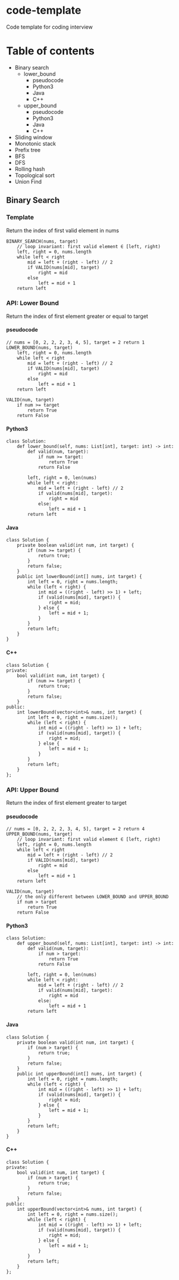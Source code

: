# code-template
Code template for coding interview

# Table of contents
- Binary search
    - lower_bound
        - pseudocode
        - Python3
        - Java
        - C++
    - upper_bound
        - pseudocode
        - Python3
        - Java
        - C++
- Sliding window
- Monotonic stack
- Prefix tree
- BFS
- DFS
- Rolling hash
- Topological sort
- Union Find

## Binary Search

### Template

Return the index of first valid element in nums

    BINARY_SEARCH(nums, target)
        // loop invariant: first valid element ∈ [left, right)
        left, right = 0, nums.length
        while left < right
            mid = left + (right - left) // 2
            if VALID(nums[mid], target)
                right = mid
            else
                left = mid + 1
        return left
        
### API: Lower Bound
Return the index of first element greater or equal to target

#### pseudocode

    // nums = [0, 2, 2, 2, 3, 4, 5], target = 2 return 1
    LOWER_BOUND(nums, target)
        left, right = 0, nums.length
        while left < right
            mid = left + (right - left) // 2
            if VALID(nums[mid], target)
                right = mid
            else
                left = mid + 1
        return left

    VALID(num, target)
        if num >= target
            return True
        return False


#### Python3
        
	class Solution:
        def lower_bound(self, nums: List[int], target: int) -> int:
            def valid(num, target):
                if num >= target:
                    return True
                return False

            left, right = 0, len(nums)
            while left < right:
                mid = left + (right - left) // 2
                if valid(nums[mid], target):
                    right = mid
                else:
                    left = mid + 1
            return left
    
#### Java

    class Solution {
        private boolean valid(int num, int target) {
            if (num >= target) {
                return true;
            }
            return false;
        }
        public int lowerBound(int[] nums, int target) {
            int left = 0, right = nums.length;
            while (left < right) {
                int mid = ((right - left) >> 1) + left;
                if (valid(nums[mid], target)) {
                    right = mid;
                } else {
                    left = mid + 1;
                }
            }
            return left;
        }
    }
    
#### C++

    class Solution {
    private:
        bool valid(int num, int target) {
            if (num >= target) {
                return true;
            }
            return false;
        }
    public:
        int lowerBound(vector<int>& nums, int target) {
            int left = 0, right = nums.size();
            while (left < right) {
                int mid = ((right - left) >> 1) + left;
                if (valid(nums[mid], target)) {
                    right = mid;
                } else {
                    left = mid + 1;
                }
            }
            return left;
        }
    };
      
### API: Upper Bound  
Return the index of first element greater to target

#### pseudocode

    // nums = [0, 2, 2, 2, 3, 4, 5], target = 2 return 4
    UPPER_BOUND(nums, target)
        // loop invariant: first valid element ∈ [left, right)
        left, right = 0, nums.length
        while left < right
            mid = left + (right - left) // 2
            if VALID(nums[mid], target)
                right = mid
            else
                left = mid + 1
        return left

    VALID(num, target)
		// the only different between LOWER_BOUND and UPPER_BOUND
		if num > target
			return True
		return False

#### Python3
        
	class Solution:
        def upper_bound(self, nums: List[int], target: int) -> int:
            def valid(num, target):
                if num > target:
                    return True
                return False

            left, right = 0, len(nums)
            while left < right:
                mid = left + (right - left) // 2
                if valid(nums[mid], target):
                    right = mid
                else:
                    left = mid + 1
            return left
    
#### Java

    class Solution {
        private boolean valid(int num, int target) {
            if (num > target) {
                return true;
            }
            return false;
        }
        public int upperBound(int[] nums, int target) {
            int left = 0, right = nums.length;
            while (left < right) {
                int mid = ((right - left) >> 1) + left;
                if (valid(nums[mid], target)) {
                    right = mid;
                } else {
                    left = mid + 1;
                }
            }
            return left;
        }
    }
    
#### C++

    class Solution {
    private:
        bool valid(int num, int target) {
            if (num > target) {
                return true;
            }
            return false;
        }
    public:
        int upperBound(vector<int>& nums, int target) {
            int left = 0, right = nums.size();
            while (left < right) {
                int mid = ((right - left) >> 1) + left;
                if (valid(nums[mid], target)) {
                    right = mid;
                } else {
                    left = mid + 1;
                }
            }
            return left;
        }
    };
